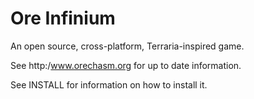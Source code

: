 # Ore Infinium
An open source, cross-platform, Terraria-inspired game.

See http:/www.orechasm.org for up to date information.

See INSTALL for information on how to install it.

